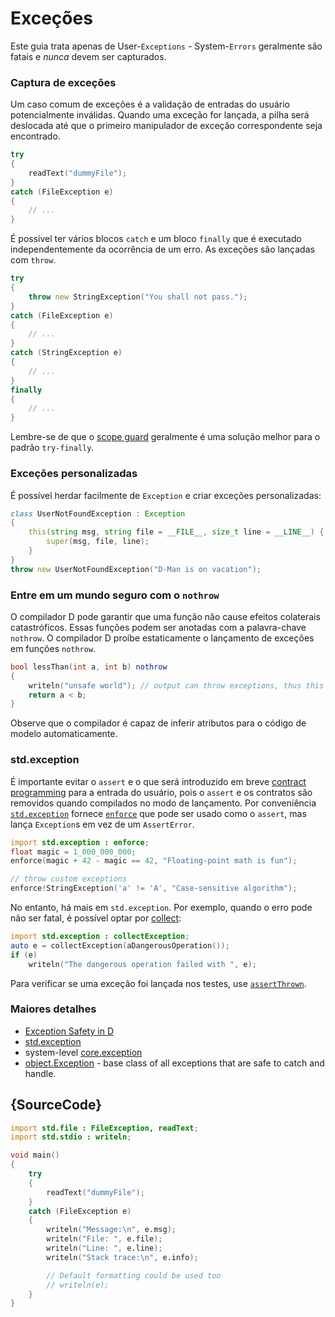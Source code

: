 # Exceções

Este guia trata apenas de User-`Exceptions` - System-`Errors` geralmente são fatais
e _nunca_ devem ser capturados.

### Captura de exceções

Um caso comum de exceções é a validação de entradas do usuário potencialmente inválidas.
Quando uma exceção for lançada, a pilha será deslocada até que o primeiro manipulador de exceção
correspondente seja encontrado.

```d
try
{
    readText("dummyFile");
}
catch (FileException e)
{
    // ...
}
```

É possível ter vários blocos `catch` e um bloco `finally` que é executado
independentemente da ocorrência de um erro. As exceções são lançadas com `throw`.

```d
try
{
    throw new StringException("You shall not pass.");
}
catch (FileException e)
{
    // ...
}
catch (StringException e)
{
    // ...
}
finally
{
    // ...
}
```

Lembre-se de que o [scope guard](gems/scope-guards) geralmente é uma solução melhor para o padrão `try-finally`.

### Exceções personalizadas

É possível herdar facilmente de `Exception` e criar exceções personalizadas:

```d
class UserNotFoundException : Exception
{
    this(string msg, string file = __FILE__, size_t line = __LINE__) {
        super(msg, file, line);
    }
}
throw new UserNotFoundException("D-Man is on vacation");
```

### Entre em um mundo seguro com o `nothrow`

O compilador D pode garantir que uma função não cause efeitos colaterais catastróficos.
Essas funções podem ser anotadas com a palavra-chave `nothrow`. O compilador D
proíbe estaticamente o lançamento de exceções em funções `nothrow`.

```d
bool lessThan(int a, int b) nothrow
{
    writeln("unsafe world"); // output can throw exceptions, thus this is forbidden
    return a < b;
}
```

Observe que o compilador é capaz de inferir atributos para o código de modelo
automaticamente.

### std.exception

É importante evitar o `assert` e o que será introduzido em breve
[contract programming](gems/contract-programming)
para a entrada do usuário, pois o `assert` e os contratos
são removidos quando compilados no modo de lançamento. Por conveniência
[`std.exception`](https://dlang.org/phobos/std_exception.html) fornece
[`enforce`](https://dlang.org/phobos/std_exception.html#enforce)
que pode ser usado como o `assert`, mas lança `Exception`s
em vez de um `AssertError`.

```d
import std.exception : enforce;
float magic = 1_000_000_000;
enforce(magic + 42 - magic == 42, "Floating-point math is fun");

// throw custom exceptions
enforce!StringException('a' != 'A', "Case-sensitive algorithm");
```

No entanto, há mais em `std.exception`. Por exemplo, quando o erro pode não ser
fatal, é possível optar por
[collect](https://dlang.org/phobos/std_exception.html#collectException):

```d
import std.exception : collectException;
auto e = collectException(aDangerousOperation());
if (e)
    writeln("The dangerous operation failed with ", e);
```

Para verificar se uma exceção foi lançada nos testes, use [`assertThrown`](https://dlang.org/phobos/std_exception.html#assertThrown).

### Maiores detalhes

- [Exception Safety in D](https://dlang.org/exception-safe.html)
- [std.exception](https://dlang.org/phobos/std_exception.html)
- system-level [core.exception](https://dlang.org/phobos/core_exception.html)
- [object.Exception](https://dlang.org/library/object/exception.html) - base class of all exceptions that are safe to catch and handle.

## {SourceCode}

```d
import std.file : FileException, readText;
import std.stdio : writeln;

void main()
{
    try
    {
        readText("dummyFile");
    }
    catch (FileException e)
    {
        writeln("Message:\n", e.msg);
        writeln("File: ", e.file);
        writeln("Line: ", e.line);
        writeln("Stack trace:\n", e.info);

        // Default formatting could be used too
        // writeln(e);
    }
}
```
